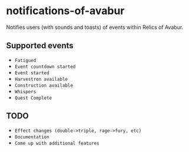 # notifications-of-avabur
Notifies users (with sounds and toasts) of events within Relics of Avabur.

## Supported events
* `Fatigued`
* `Event countdown started`
* `Event started`
* `Harvestron available`
* `Construction available`
* `Whispers`
* `Quest Complete`

## TODO
* `Effect changes (double->triple, rage->fury, etc)`
* `Documentation`
* `Come up with additional features`